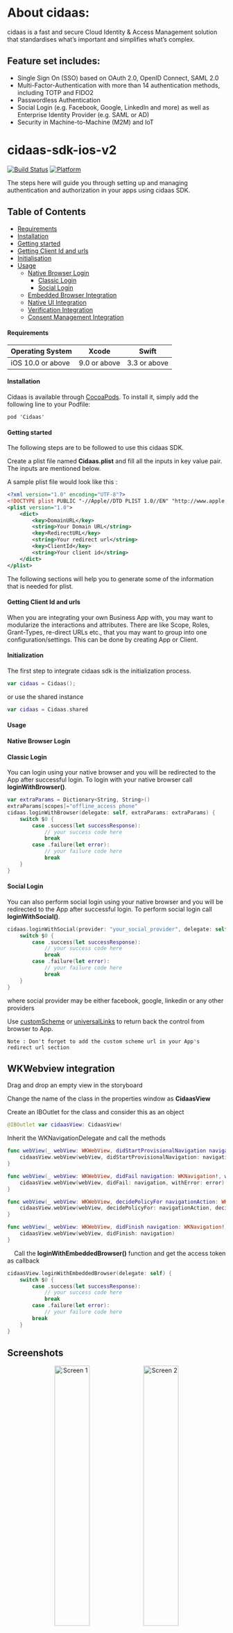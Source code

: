 # About cidaas:
cidaas is a fast and secure Cloud Identity & Access Management solution that standardises what’s important and simplifies what’s complex.
 ## Feature set includes:
* Single Sign On (SSO) based on OAuth 2.0, OpenID Connect, SAML 2.0 
* Multi-Factor-Authentication with more than 14 authentication methods, including TOTP and FIDO2 
* Passwordless Authentication 
* Social Login (e.g. Facebook, Google, LinkedIn and more) as well as Enterprise Identity Provider (e.g. SAML or AD) 
* Security in Machine-to-Machine (M2M) and IoT

# cidaas-sdk-ios-v2
[![Build Status](https://travis-ci.org/Cidaas/cidaas-sdk-ios-v2.svg?branch=master)](https://travis-ci.org/Cidaas/cidaas-sdk-ios-v2) 
[![Platform](https://img.shields.io/badge/Platforms-iOS-4E4E4E.svg?colorA=28a745)](#installation)

The steps here will guide you through setting up and managing authentication and authorization in your apps using cidaas SDK.

## Table of Contents

<!--ts-->
* [Requirements](#requirements)
* [Installation](#installation)
* [Getting started](#getting-started)
* [Getting Client Id and urls](#getting-client-id-and-urls)
* [Initialisation](#initialisation)
* [Usage](#usage)
    <!--ts-->
    * [Native Browser Login](#native-browser-login)
        <!--ts-->
        * [Classic Login](#classic-login)
        * [Social Login](#social-login)
        <!--te-->
    * [Embedded Browser Integration](#wkwebview-integration)
    * [Native UI Integration](/Example/Readme/PureNativeLogin.md)
    * [Verification Integration](/Example/Readme/Verification.md)
    * [Consent Management Integration](/Example/Readme/ConsentManagement.md)
    <!--te-->


#### Requirements

Operating System | Xcode | Swift
--- | --- | ---
iOS 10.0 or above | 9.0 or above | 3.3 or above 

#### Installation

Cidaas is available through [CocoaPods](https://cocoapods.org/pods/Cidaas). To install it, simply add the following line to your Podfile:

```
pod 'Cidaas'
```
#### Getting started

The following steps are to be followed to use this cidaas SDK.

Create a plist file named <b>Cidaas.plist</b> and fill all the inputs in key value pair. The inputs are mentioned below.

A sample plist file would look like this :

```xml
<?xml version="1.0" encoding="UTF-8"?>
<!DOCTYPE plist PUBLIC "-//Apple//DTD PLIST 1.0//EN" "http://www.apple.com/DTDs/PropertyList-1.0.dtd">
<plist version="1.0">
    <dict>
        <key>DomainURL</key>
        <string>Your Domain URL</string>
        <key>RedirectURL</key>
        <string>Your redirect url</string>
        <key>ClientId</key>
        <string>Your client id</string>
    </dict>
</plist>
```

The following sections will help you to generate some of the information that is needed for plist.

#### Getting Client Id and urls
When you are integrating your own Business App with, you may want to modularize the interactions and attributes. There are  like Scope, Roles, Grant-Types, re-direct URLs etc., that you may want to group into one configuration/settings. This can be done by creating  App or Client.


#### Initialization

The first step to integrate cidaas sdk is the initialization process.

```swift
var cidaas = Cidaas();
```
or use the shared instance

```swift
var cidaas = Cidaas.shared
```

#### Usage

#### Native Browser Login 
#### Classic Login
You can login using your native browser and you will be redirected to the App after successful login. To login with your native browser call ****loginWithBrowser()****.

```swift
var extraParams = Dictionary<String, String>()
extraParams[scopes]="offline_access phone"
cidaas.loginWithBrowser(delegate: self, extraParams: extraParams) {
    switch $0 {
        case .success(let successResponse):
            // your success code here
            break
        case .failure(let error):
            // your failure code here
            break
    }
}
```

#### Social Login
You can also perform social login using your native browser and you will be redirected to the App after successful login. To perform social login call ****loginWithSocial()****.

```swift
cidaas.loginWithSocial(provider: "your_social_provider", delegate: self) { 
    switch $0 {
        case .success(let successResponse):
            // your success code here
            break
        case .failure(let error):
            // your failure code here
            break
    }
}
```
where social provider may be either facebook, google, linkedin or any other providers

Use [customScheme](https://developer.apple.com/documentation/uikit/core_app/communicating_with_other_apps_using_custom_urls#2928963) or [universalLinks](https://developer.apple.com/library/content/documentation/General/Conceptual/AppSearch/UniversalLinks.html) to return back the control from browser to App.

    Note : Don't forget to add the custom scheme url in your App's redirect url section

## WKWebview integration

Drag and drop an empty view in the storyboard

Change the name of the class in the properties window as **CidaasView**

Create an IBOutlet for the class and consider this as an object

```swift
@IBOutlet var cidaasView: CidaasView! 
```

Inherit the WKNavigationDelegate and call the methods

```swift
func webView(_ webView: WKWebView, didStartProvisionalNavigation navigation: WKNavigation!) {
    cidaasView.webView(webView, didStartProvisionalNavigation: navigation)
}

func webView(_ webView: WKWebView, didFail navigation: WKNavigation!, withError error: Error) {
    cidaasView.webView(webView, didFail: navigation, withError: error)
}

func webView(_ webView: WKWebView, decidePolicyFor navigationAction: WKNavigationAction, decisionHandler: @escaping (WKNavigationActionPolicy) -> Void) {
    cidaasView.webView(webView, decidePolicyFor: navigationAction, decisionHandler: decisionHandler)
}

func webView(_ webView: WKWebView, didFinish navigation: WKNavigation!) {
    cidaasView.webView(webView, didFinish: navigation)
}
```
   
Call the **loginWithEmbeddedBrowser()** function and get the access token as callback
   
```swift
cidaasView.loginWithEmbeddedBrowser(delegate: self) {
    switch $0 {
        case .success(let successResponse):
            // your success code here
            break
        case .failure(let error):
            // your failure code here
        break
    }
}  
```

## Screenshots
<p align="center">

<img src = "https://user-images.githubusercontent.com/26590601/35260372-3b424b8a-0031-11e8-93be-598f473ac753.png" alt="Screen 1" style="width:40%" height="600">

<img src = "https://user-images.githubusercontent.com/26590601/35260352-18800f2e-0031-11e8-908e-85b98c306e99.png" alt="Screen 2" style="width:40%" height="600">

</p>
